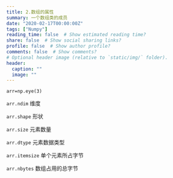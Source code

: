 ```yaml
---
title: 2.数组的属性
summary: 一个数组类的成员
date: "2020-02-17T00:00:00Z"
tags: ["Numpy"]
reading_time: false  # Show estimated reading time?
share: false  # Show social sharing links?
profile: false  # Show author profile?
comments: false  # Show comments?
# Optional header image (relative to `static/img/` folder).
header:
  caption: ""
  image: ""
---
```


`arr=np.eye(3)`

`arr.ndim` 维度

`arr.shape` 形状

`arr.size` 元素数量

`arr.dtype` 元素数据类型

`arr.itemsize` 单个元素所占字节

`arr.nbytes` 数组占用的总字节


